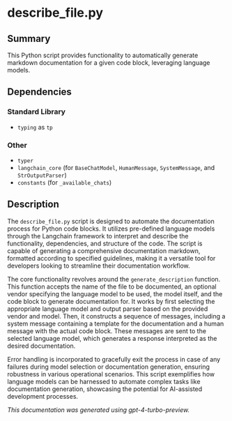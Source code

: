 # describe_file.py

## Summary

This Python script provides functionality to automatically generate markdown documentation for a given code block, leveraging language models.

## Dependencies

### Standard Library
- `typing` as `tp`

### Other
- `typer`
- `langchain_core` (for `BaseChatModel`, `HumanMessage`, `SystemMessage`, and `StrOutputParser`)
- `constants` (for `_available_chats`)

## Description

The `describe_file.py` script is designed to automate the documentation process for Python code blocks. It utilizes pre-defined language models through the Langchain framework to interpret and describe the functionality, dependencies, and structure of the code. The script is capable of generating a comprehensive documentation markdown, formatted according to specified guidelines, making it a versatile tool for developers looking to streamline their documentation workflow.

The core functionality revolves around the `generate_description` function. This function accepts the name of the file to be documented, an optional vendor specifying the language model to be used, the model itself, and the code block to generate documentation for. It works by first selecting the appropriate language model and output parser based on the provided vendor and model. Then, it constructs a sequence of messages, including a system message containing a template for the documentation and a human message with the actual code block. These messages are sent to the selected language model, which generates a response interpreted as the desired documentation.

Error handling is incorporated to gracefully exit the process in case of any failures during model selection or documentation generation, ensuring robustness in various operational scenarios. This script exemplifies how language models can be harnessed to automate complex tasks like documentation generation, showcasing the potential for AI-assisted development processes.

*This documentation was generated using gpt-4-turbo-preview.*